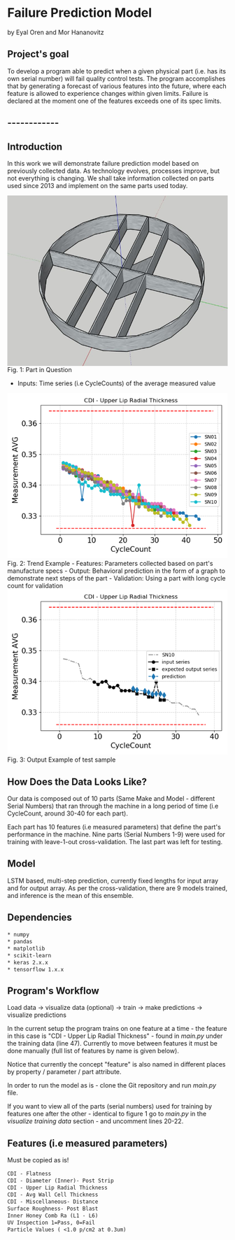 # Failure Prediction Model 
by Eyal Oren and Mor Hananovitz

## Project's goal
To develop a program able to predict when a given physical part (i.e. has its own serial number) will fail quality control tests. The program accomplishes that by generating a forecast of various features into the future, where each feature is allowed to experience changes within given limits. Failure is declared at the moment one of the features exceeds one of its spec limits.

## ------------

## Introduction 
In this work we will demonstrate failure prediction model based on previously collected data.
As technology evolves, processes improve, but not everything is changing. We shall take information collected on parts used since 2013 and implement on the same parts used today.

<img src=part.JPG align="center" width=700>
Fig. 1: Part in Question

  - Inputs: Time series (i.e CycleCounts) of the average measured value

<img src=trend_example.png align=“center” width=700>
Fig. 2: Trend Example
  - Features: Parameters collected based on part's manufacture specs
  - Output: Behavioral prediction in the form of a graph to demonstrate next steps of the part
  - Validation: Using a part with long cycle count for validation

<img src=output_example.png align=“center” width=700>
Fig. 3: Output Example of test sample

## How Does the Data Looks Like?

Our data is composed out of 10 parts (Same Make and Model - different Serial Numbers) that ran through the machine in a long period of time (i.e CycleCount, around 30-40 for each part).

Each part has 10 features (i.e measured parameters) that define the part's performance in the machine.
Nine parts (Serial Numbers 1-9) were used for training with leave-1-out cross-validation. The last part was left for testing. 

## Model
LSTM based, multi-step prediction, currently fixed lengths for input array and for output array. As per the cross-validation, there are 9 models trained, and inference is the mean of this ensemble.

## Dependencies
	* numpy
	* pandas
	* matplotlib
	* scikit-learn
	* keras 2.x.x
	* tensorflow 1.x.x

## Program's Workflow
Load data -> visualize data (optional) -> train -> make predictions -> visualize predictions

In the current setup the program trains on one feature at a time - the feature in this case is "CDI - Upper Lip Radial Thickness" - found in _main.py_ under the training data (line 47). Currently to move between features it must be done manually (full list of features by name is given below).

Notice that currently the concept "feature" is also named in different places by property / parameter / part attribute.

In order to run the model as is - clone the Git repository and run _main.py_ file.

If you want to view all of the parts (serial numbers) used for training by features one after the other - identical to figure 1 go to _main.py_ in the _visualize training data_ section - and uncomment lines 20-22.

## Features (i.e measured parameters)
Must be copied as is!

	CDI - Flatness
	CDI - Diameter (Inner)- Post Strip
	CDI - Upper Lip Radial Thickness
	CDI - Avg Wall Cell Thickness
	CDI - Miscellaneous- Distance
	Surface Roughness- Post Blast
	Inner Honey Comb Ra (L1 - L6)
	UV Inspection 1=Pass, 0=Fail
	Particle Values ( <1.0 p/cm2 at 0.3um)
